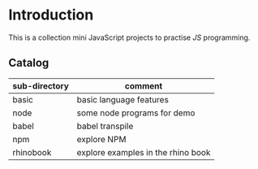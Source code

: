 # Introduction

This is a collection mini JavaScript projects to practise *JS* programming.

## Catalog

| sub-directory      | comment                            |
| ------------------ | ---------------------------------- |
| basic              | basic language features            |
| node               | some node programs for demo        |
| babel              | babel transpile                    |
| npm                | explore NPM                        |
| rhinobook          | explore examples in the rhino book |
